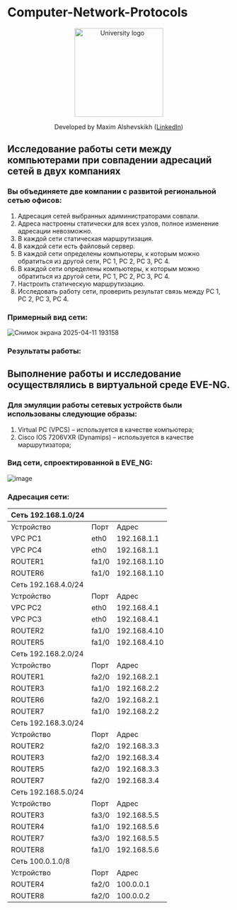 # Computer-Network-Protocols
<!-- UNIVERSITY LOGO -->
<div align="center">
  <a href="https://bmstu.ru">
    <img src="https://user-images.githubusercontent.com/67475107/225371733-8fd6f639-bf62-49bd-866c-4e08116fa20c.png" alt="University logo" height="200">
  </a>
  
  Developed by Maxim Alshevskikh (<a href="https://www.linkedin.com/in/maxim-alshevskikh-b473b42b3/">LinkedIn</a>)
  <br/>
</div>

<h2>Исследование работы сети между компьютерами при совпадении адресаций сетей в двух компаниях</h2>
<h3>Вы объединяете две компании с развитой региональной сетью офисов:</h3>
<ol>
  <li>Адресация сетей выбранных адиминистраторами совпали.</li>
  <li>Адреса настроены статически для всех узлов, полное изменение адресации невозможно.</li>
  <li>В каждой сети статическая маршрутизация.</li>
  <li>В каждой сети есть файловый сервер.</li>
  <li>В каждой сети определены компьютеры, к которым можно обратиться из другой сети, PC 1, PC 2, PC 3, PC 4.</li>
  <li>В каждой сети определены компьютеры, к которым можно обратиться из другой сети, PC 1, PC 2, PC 3, PC 4.</li>
  <li>Настроить статическую маршрутизацию.</li>
  <li>Исследовать работу сети, проверить результат связь между PC 1, PC 2, PC 3, PC 4.</li>
</ol>

<h3>Примерный вид сети:</h3>

![Снимок экрана 2025-04-11 193158](https://github.com/user-attachments/assets/8b48ac83-c65f-4c45-ba93-c28633fd207c)


<h3>Результаты работы:</h3>
<h2>Выполнение работы и исследование осуществлялись в виртуальной среде EVE-NG.</h2>
<h3>Для эмуляции работы сетевых устройств были использованы следующие образы:</h3>
<ol>
  <li>Virtual PC (VPCS) – используется в качестве компьютера; </li>
  <li>Cisco IOS 7206VXR (Dynamips) – используется в качестве маршрутизатора; </li>
</ol>

<h3>Вид сети, спроектированной в EVE_NG:</h3>

![image](https://github.com/user-attachments/assets/edca5659-1e24-4b56-b306-448921fadd1b)

<h3>Адресация сети:</h3>

| Сеть 192.168.1.0/24 |       |              |
|---------------------|-------|--------------|
| Устройство          | Порт  | Адрес        |
| VPC PC1             | eth0  | 192.168.1.1  |
| VPC PC4             | eth0  | 192.168.1.1  |
| ROUTER1             | fa1/0 | 192.168.1.10 |
| ROUTER6             | fa1/0 | 192.168.1.10 |
| Сеть 192.168.4.0/24 |       |              |
| Устройство          | Порт  | Адрес        |
| VPC PC2             | eth0  | 192.168.4.1  |
| VPC PC3             | eth0  | 192.168.4.1  |
| ROUTER2             | fa1/0 | 192.168.4.10 |
| ROUTER5             | fa1/0 | 192.168.4.10 |
| Сеть 192.168.2.0/24 |       |              |
| Устройство          | Порт  | Адрес        |
| ROUTER1             | fa2/0 | 192.168.2.1  |
| ROUTER3             | fa1/0 | 192.168.2.2  |
| ROUTER6             | fa2/0 | 192.168.2.1  |
| ROUTER7             | fa1/0 | 192.168.2.2  |
| Сеть 192.168.3.0/24 |       |              |
| Устройство          | Порт  | Адрес        |
| ROUTER2             | fa2/0 | 192.168.3.3  |
| ROUTER3             | fa2/0 | 192.168.3.4  |
| ROUTER5             | fa2/0 | 192.168.3.3  |
| ROUTER7             | fa2/0 | 192.168.3.4  |
| Сеть 192.168.5.0/24 |       |              |
| Устройство          | Порт  | Адрес        |
| ROUTER3             | fa3/0 | 192.168.5.5  |
| ROUTER4             | fa1/0 | 192.168.5.6  |
| ROUTER7             | fa3/0 | 192.168.5.5  |
| ROUTER8             | fa1/0 | 192.168.5.6  |
| Сеть 100.0.1.0/8    |       |              |
| Устройство          | Порт  | Адрес        |
| ROUTER4             | fa2/0 | 100.0.0.1    |
| ROUTER8             | fa2/0 | 100.0.0.2    |


